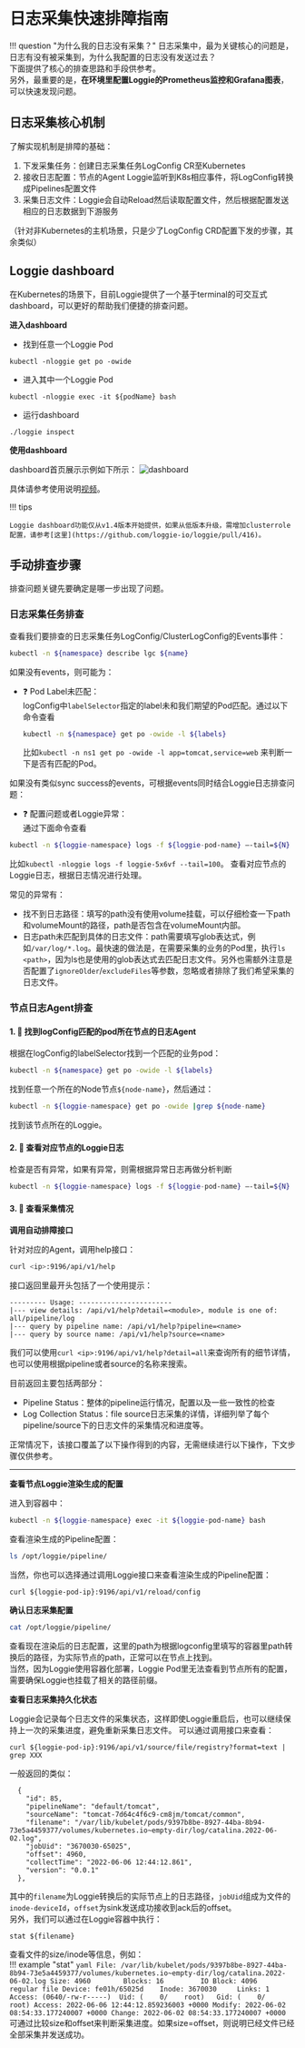 # 日志采集快速排障指南

!!! question  "为什么我的日志没有采集？"
    日志采集中，最为关键核心的问题是，日志有没有被采集到，为什么我配置的日志没有发送过去？  
    下面提供了核心的排查思路和手段供参考。  
    另外，最重要的是，**在环境里配置Loggie的Prometheus监控和Grafana图表**，可以快速发现问题。


## 日志采集核心机制

了解实现机制是排障的基础：

1. 下发采集任务：创建日志采集任务LogConfig CR至Kubernetes
2. 接收日志配置：节点的Agent Loggie监听到K8s相应事件，将LogConfig转换成Pipelines配置文件
3. 采集日志文件：Loggie会自动Reload然后读取配置文件，然后根据配置发送相应的日志数据到下游服务

（针对非Kubernetes的主机场景，只是少了LogConfig CRD配置下发的步骤，其余类似）

## Loggie dashboard
在Kubernetes的场景下，目前Loggie提供了一个基于terminal的可交互式dashboard，可以更好的帮助我们便捷的排查问题。

**进入dashboard**

- 找到任意一个Loggie Pod
```
kubectl -nloggie get po -owide
```

- 进入其中一个Loggie Pod
```
kubectl -nloggie exec -it ${podName} bash
```

- 运行dashboard
```
./loggie inspect
```

**使用dashboard**

dashboard首页展示示例如下所示：
![dashboard](img/loggie-dashboard.png)

具体请参考使用说明[视频](https://www.bilibili.com/video/BV1oK411R79b)。


!!! tips

    Loggie dashboard功能仅从v1.4版本开始提供，如果从低版本升级，需增加clusterrole配置，请参考[这里](https://github.com/loggie-io/loggie/pull/416)。

## 手动排查步骤

排查问题关键先要确定是哪一步出现了问题。

### 日志采集任务排查
查看我们要排查的日志采集任务LogConfig/ClusterLogConfig的Events事件：

```bash
kubectl -n ${namespace} describe lgc ${name}
```

如果没有events，则可能为：

- :question: Pod Label未匹配：  
  logConfig中`labelSelector`指定的label未和我们期望的Pod匹配。通过以下命令查看
  ```bash
  kubectl -n ${namespace} get po -owide -l ${labels}
  ```
  比如`kubectl -n ns1 get po -owide -l app=tomcat,service=web`
  来判断一下是否有匹配的Pod。

如果没有类似sync success的events，可根据events同时结合Loggie日志排查问题：

- :question: 配置问题或者Loggie异常：  
通过下面命令查看
```bash
kubectl -n ${loggie-namespace} logs -f ${loggie-pod-name} —-tail=${N}
```
比如`kubectl -nloggie logs -f loggie-5x6vf --tail=100`。
查看对应节点的Loggie日志，根据日志情况进行处理。  

常见的异常有：

- 找不到日志路径：填写的path没有使用volume挂载，可以仔细检查一下path和volumeMount的路径，path是否包含在volumeMount内部。  
- 日志path未匹配到具体的日志文件：path需要填写glob表达式，例如`/var/log/*.log`。最快速的做法是，在需要采集的业务的Pod里，执行`ls <path>`，因为ls也是使用的glob表达式去匹配日志文件。另外也需额外注意是否配置了`ignoreOlder`/`excludeFiles`等参数，忽略或者排除了我们希望采集的日志文件。

### 节点日志Agent排查

#### 1. :mag_right: 找到logConfig匹配的pod所在节点的日志Agent

根据在logConfig的labelSelector找到一个匹配的业务pod：
```bash
kubectl -n ${namespace} get po -owide -l ${labels}
```
找到任意一个所在的Node节点`${node-name}`，然后通过：
```bash
kubectl -n ${loggie-namespace} get po -owide |grep ${node-name}
```
找到该节点所在的Loggie。

#### 2. :mag_right: 查看对应节点的Loggie日志

检查是否有异常，如果有异常，则需根据异常日志再做分析判断
```bash
kubectl -n ${loggie-namespace} logs -f ${loggie-pod-name} —-tail=${N}
```

#### 3. :mag_right: 查看采集情况

**调用自动排障接口**

针对对应的Agent，调用help接口：
```bash
curl <ip>:9196/api/v1/help
```

接口返回里最开头包括了一个使用提示：
```
--------- Usage: -----------------------
|--- view details: /api/v1/help?detail=<module>, module is one of: all/pipeline/log
|--- query by pipeline name: /api/v1/help?pipeline=<name>
|--- query by source name: /api/v1/help?source=<name>
```
我们可以使用`curl <ip>:9196/api/v1/help?detail=all`来查询所有的细节详情，也可以使用根据pipeline或者source的名称来搜索。

目前返回主要包括两部分：

- Pipeline Status：整体的pipeline运行情况，配置以及一些一致性的检查
- Log Collection Status：file source日志采集的详情，详细列举了每个pipeline/source下的日志文件的采集情况和进度等。

正常情况下，该接口覆盖了以下操作得到的内容，无需继续进行以下操作，下文步骤仅供参考。

---

**查看节点Loggie渲染生成的配置**

进入到容器中：
```bash
kubectl -n ${loggie-namespace} exec -it ${loggie-pod-name} bash
```
查看渲染生成的Pipeline配置：
```bash
ls /opt/loggie/pipeline/
```
当然，你也可以选择通过调用Loggie接口来查看渲染生成的Pipeline配置：
```
curl ${loggie-pod-ip}:9196/api/v1/reload/config
```

**确认日志采集配置**

```bash
cat /opt/loggie/pipeline/
```
查看现在渲染后的日志配置，这里的path为根据logconfig里填写的容器里path转换后的路径，为实际节点的path，正常可以在节点上找到。  
当然，因为Loggie使用容器化部署，Loggie Pod里无法查看到节点所有的配置，需要确保Loggie也挂载了相关的路径前缀。


**查看日志采集持久化状态**

Loggie会记录每个日志文件的采集状态，这样即使Loggie重启后，也可以继续保持上一次的采集进度，避免重新采集日志文件。
可以通过调用接口来查看：
```
curl ${loggie-pod-ip}:9196/api/v1/source/file/registry?format=text | grep XXX
```
一般返回的类似：
```
  {
    "id": 85,
    "pipelineName": "default/tomcat",
    "sourceName": "tomcat-7d64c4f6c9-cm8jm/tomcat/common",
    "filename": "/var/lib/kubelet/pods/9397b8be-8927-44ba-8b94-73e5a4459377/volumes/kubernetes.io~empty-dir/log/catalina.2022-06-02.log",
    "jobUid": "3670030-65025",
    "offset": 4960,
    "collectTime": "2022-06-06 12:44:12.861",
    "version": "0.0.1"
  },
```
其中的`filename`为Loggie转换后的实际节点上的日志路径，`jobUid`组成为文件的`inode-deviceId`，`offset`为sink发送成功接收到ack后的offset。  
另外，我们可以通过在Loggie容器中执行：
```
stat ${filename}
```
查看文件的size/inode等信息，例如：  
!!! example  "stat"
    ```yaml
      File: /var/lib/kubelet/pods/9397b8be-8927-44ba-8b94-73e5a4459377/volumes/kubernetes.io~empty-dir/log/catalina.2022-06-02.log
      Size: 4960      	Blocks: 16         IO Block: 4096   regular file
    Device: fe01h/65025d	Inode: 3670030     Links: 1
    Access: (0640/-rw-r-----)  Uid: (    0/    root)   Gid: (    0/    root)
    Access: 2022-06-06 12:44:12.859236003 +0000
    Modify: 2022-06-02 08:54:33.177240007 +0000
    Change: 2022-06-02 08:54:33.177240007 +0000
    ```
可通过比较size和offset来判断采集进度。如果size=offset，则说明已经文件已经全部采集并发送成功。
